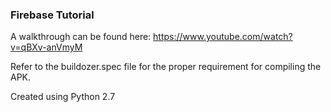 ### Firebase Tutorial

A walkthrough can be found here: https://www.youtube.com/watch?v=qBXv-anVmyM

Refer to the buildozer.spec file for the proper requirement for compiling the APK.

Created using Python 2.7
